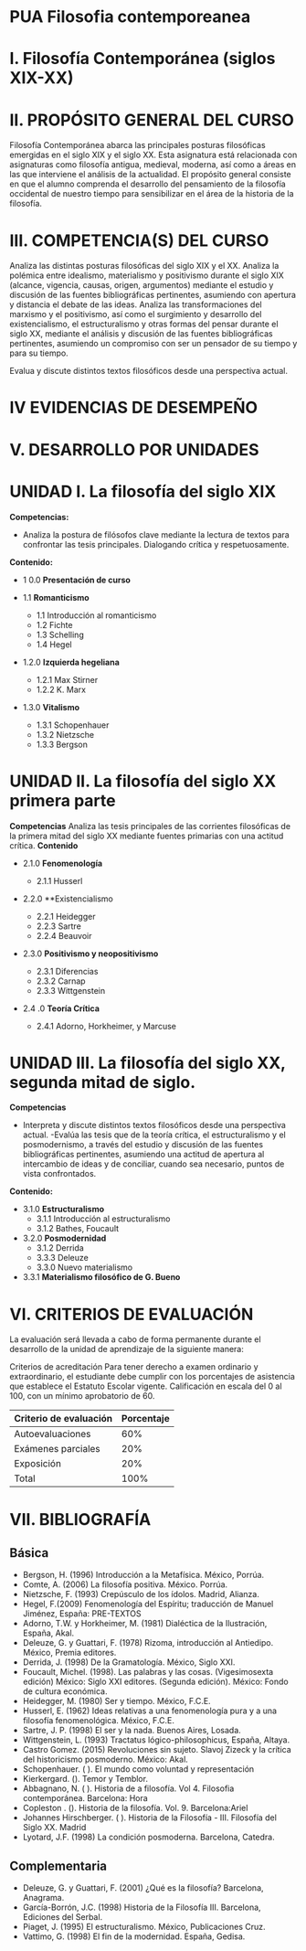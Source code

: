 
# PUA Filosofia contemporeanea 
# I. Filosofía Contemporánea (siglos XIX-XX)
 

# II. PROPÓSITO GENERAL DEL CURSO 
Filosofía Contemporánea abarca las principales posturas filosóficas emergidas en
el siglo XIX y el siglo XX. Esta asignatura está relacionada con asignaturas como filosofía antigua, medieval, moderna, así como a áreas en las que interviene el análisis de la actualidad. El propósito general consiste en que el alumno comprenda el  desarrollo del pensamiento de la filosofía occidental de nuestro tiempo para sensibilizar en el área de la historia de la filosofía.


# III.  COMPETENCIA(S)  DEL CURSO
Analiza las distintas posturas filosóficas del siglo XIX y el XX.
Analiza la polémica entre idealismo, materialismo y positivismo durante el siglo XIX (alcance, vigencia, causas, origen, argumentos) mediante el estudio y discusión de las fuentes bibliográficas pertinentes, asumiendo con apertura y distancia el debate de las ideas.
Analiza las transformaciones del marxismo y el positivismo, así como el surgimiento y desarrollo del existencialismo, el estructuralismo y otras formas del pensar durante el siglo XX, mediante el análisis y discusión de las fuentes bibliográficas pertinentes, asumiendo un compromiso con ser un pensador de su tiempo y para su tiempo.

Evalua y discute distintos textos filosóficos desde una perspectiva actual.
# IV EVIDENCIAS DE DESEMPEÑO
# V. DESARROLLO POR UNIDADES 



# UNIDAD I.  La filosofía del siglo XIX


**Competencias:**
* Analiza la postura de filósofos clave mediante la lectura de textos para confrontar las tesis principales. Dialogando crítica y respetuosamente.

**Contenido:**

* 1 0.0 **Presentación de curso**
* 1.1  **Romanticismo** 
  * 1.1 Introducción al romanticismo
  * 1.2 Fichte
  * 1.3 Schelling
  * 1.4 Hegel

*  1.2.0 **Izquierda hegeliana**
   * 1.2.1 Max Stirner
   * 1.2.2 K. Marx

* 1.3.0 **Vitalismo**
  * 1.3.1 Schopenhauer
  * 1.3.2 Nietzsche
  * 1.3.3 Bergson




# UNIDAD II. La filosofía del siglo XX primera parte 

**Competencias**
Analiza las tesis principales de las corrientes filosóficas de la primera
mitad del siglo XX mediante fuentes primarias con una actitud crítica.
**Contenido**

* 2.1.0 **Fenomenología** 
    * 2.1.1 Husserl
* 2.2.0 **Existencialismo
    * 2.2.1 Heidegger
    * 2.2.3 Sartre
    * 2.2.4 Beauvoir

 * 2.3.0 **Positivismo y neopositivismo**
    * 2.3.1 Diferencias
    * 2.3.2 Carnap
    * 2.3.3 Wittgenstein

* 2.4 .0 **Teoría Crítica** 
    * 2.4.1 Adorno, Horkheimer, y Marcuse



# UNIDAD III. La filosofía del siglo XX, segunda mitad de siglo. 

**Competencias**
* Interpreta y discute distintos textos filosóficos desde una perspectiva actual. 
    -Evalúa las tesis que de la teoría crítica, el estructuralismo y el posmodernismo,
    a través del estudio y discusión de las fuentes bibliográficas pertinentes, 
    asumiendo una actitud de apertura al intercambio de ideas y de conciliar, cuando
    sea necesario, puntos de vista confrontados.

 **Contenido:**

* 3.1.0 **Estructuralismo**
    * 3.1.1 Introducción al estructuralismo
    * 3.1.2 Bathes, Foucault
* 3.2.0 **Posmodernidad**
    * 3.1.2 Derrida
    * 3.3.3 Deleuze
    * 3.3.0 Nuevo materialismo 
* 3.3.1 **Materialismo filosófico de G. Bueno**                  



# VI.  CRITERIOS DE EVALUACIÓN 
La evaluación será llevada a cabo de forma permanente durante el desarrollo
de la unidad de aprendizaje de la siguiente manera: 

Criterios de acreditación
Para tener derecho a examen ordinario y extraordinario, el estudiante debe
cumplir con los porcentajes de asistencia que establece el Estatuto Escolar vigente.
Calificación en escala del 0 al 100, con un mínimo aprobatorio de 60.

| Criterio de evaluación | Porcentaje |
|------------------------|------------|
| Autoevaluaciones       | 60%        |
| Exámenes parciales     | 20%        |
| Exposición             | 20%        |
| Total                  | 100%       |





# VII.  BIBLIOGRAFÍA  

## Básica
* Bergson, H. (1996) Introducción a la Metafísica. México, Porrúa.
* Comte, A. (2006) La filosofía positiva. México. Porrúa.
* Nietzsche, F. (1993) Crepúsculo de los ídolos. Madrid, Alianza.
* Hegel, F.(2009) Fenomenología del Espíritu; traducción de Manuel Jiménez, España: PRE-TEXTOS
* Adorno, T.W. y Horkheimer, M. (1981) Dialéctica de la Ilustración, España, Akal.
* Deleuze, G. y Guattari, F. (1978) Rizoma, introducción al Antiedipo. México, Premia editores.
* Derrida, J. (1998) De la Gramatología. México, Siglo XXI.      
* Foucault, Michel. (1998). Las palabras y las cosas. (Vigesimosexta edición) México: Siglo XXI editores. (Segunda edición). México: Fondo de cultura económica.
* Heidegger, M. (1980) Ser y tiempo. México, F.C.E.
* Husserl, E. (1962) Ideas relativas a una fenomenología pura y    a una filosofía fenomenológica. México, F.C.E. 
* Sartre, J. P. (1998) El ser y la nada.  Buenos Aires, Losada.
* Wittgenstein, L. (1993) Tractatus lógico-philosophicus, España, Altaya.
* Castro Gomez. (2015) Revoluciones sin sujeto. Slavoj Zizeck y la crítica del historicismo posmoderno. México: Akal.
* Schopenhauer. ( ). El mundo como voluntad y representación
* Kierkergard. ().  Temor y Temblor. 
* Abbagnano, N. ( ). Historia de a filosofía. Vol 4. Filosofia contemporánea. Barcelona: Hora
* Copleston . (). Historia de la filosofía. Vol. 9. Barcelona:Ariel
* Johannes Hirschberger. ( ). Historia de la Filosofía - III.  Filosofía del Siglo XX. Madrid
* Lyotard, J.F. (1998) La condición posmoderna. Barcelona, Catedra.

## Complementaria
* Deleuze, G. y Guattari, F. (2001) ¿Qué es la filosofía? Barcelona, Anagrama.
* García-Borrón, J.C. (1998) Historia de la Filosofía III. Barcelona, Ediciones del Serbal.
* Piaget, J. (1995) El estructuralismo. México, Publicaciones Cruz.
* Vattimo, G. (1998) El fin de la modernidad. España, Gedisa.
